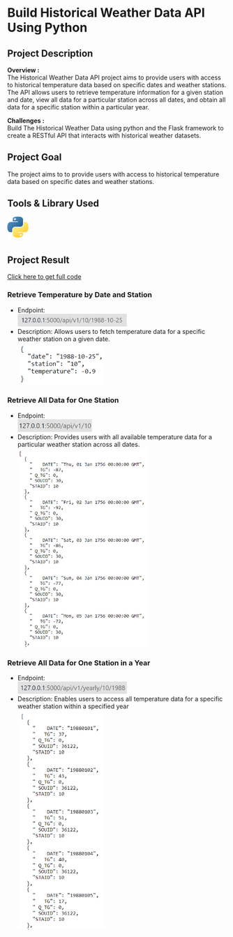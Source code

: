 # Build Historical Weather Data API Using Python

## Project Description

**Overview :**  
The Historical Weather Data API project aims to provide users with access to historical temperature data based on specific dates and weather stations. The API allows users to retrieve temperature information for a given station and date, view all data for a particular station across all dates, and obtain all data for a specific station within a particular year.

**Challenges :**  
Build The Historical Weather Data using python and the Flask framework to create a RESTful API that interacts with historical weather datasets.

## Project Goal

The project aims to to provide users with access to historical temperature data based on specific dates and weather stations.

## Tools & Library Used

[<img src="./image/python-logo-2.png" alt="python-logo" width="50"/>](https://www.python.org/) &nbsp;

## Project Result

[Click here to get full code](https://github.com/nickenshidqia/Build_Historical_Weather_Data_API_Using_Python/blob/ca78abd6c1d939e0382be3d30e794bf5ad228864/main.py)

### Retrieve Temperature by Date and Station

- Endpoint:  
  <img src="./image/weather4.png" alt="" width = "250"/>
- Description: Allows users to fetch temperature data for a specific weather station on a given date.  
  <img src="./image/weather4.1.png" alt="" width = "200"/>

### Retrieve All Data for One Station

- Endpoint:  
  <img src="./image/weather2.png" alt="" width = "170"/>
- Description: Provides users with all available temperature data for a particular weather station across all dates.  
  <img src="./image/weather2.1.png" alt="" width = "300"/>

### Retrieve All Data for One Station in a Year

- Endpoint:  
  <img src="./image/weather3.png" alt="" width = "250"/>
- Description: Enables users to access all temperature data for a specific weather station within a specified year  
  <img src="./image/weather3.1.png" alt="" width = "200"/>
